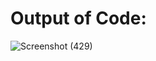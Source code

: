 # Output of Code: 
![Screenshot (429)](https://github.com/user-attachments/assets/92a8204a-3736-4da8-9eaa-f7448e72e029)
